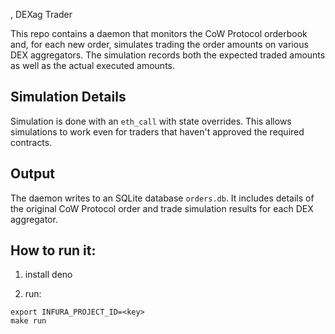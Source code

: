 , DEXag Trader

This repo contains a daemon that monitors the CoW Protocol orderbook and, for
each new order, simulates trading the order amounts on various DEX aggregators.
The simulation records both the expected traded amounts as well as the actual
executed amounts.

## Simulation Details

Simulation is done with an `eth_call` with state overrides. This allows
simulations to work even for traders that haven't approved the required
contracts.

## Output

The daemon writes to an SQLite database `orders.db`. It includes details of the
original CoW Protocol order and trade simulation results for each DEX
aggregator.

## How to run it:

1. install deno

2. run:

```
export INFURA_PROJECT_ID=<key>
make run
```
